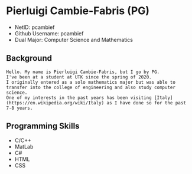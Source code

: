 # Pierluigi Cambie-Fabris (PG)
 * NetID: pcambief
 * Github Username: pcambief
 * Dual Major: Computer Science and Mathematics
 ## Background
	Hello. My name is Pierluigi Cambie-Fabris, but I go by PG. 
	I've been at a student at UTK since the spring of 2020. 
	I originally entered as a solo mathematics major but was able to transfer into the college of engineering and also study computer science. 
	One of my interests in the past years has been visiting [Italy] (https://en.wikipedia.org/wiki/Italy) as I have done so for the past 7-8 years.
 ## Programming Skills
  - C/C++
  - MatLab
  - C#
  - HTML
  - CSS
